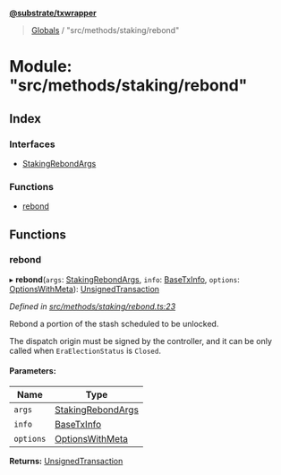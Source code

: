 **[@substrate/txwrapper](../README.md)**

> [Globals](../globals.md) / "src/methods/staking/rebond"

# Module: "src/methods/staking/rebond"

## Index

### Interfaces

* [StakingRebondArgs](../interfaces/_src_methods_staking_rebond_.stakingrebondargs.md)

### Functions

* [rebond](_src_methods_staking_rebond_.md#rebond)

## Functions

### rebond

▸ **rebond**(`args`: [StakingRebondArgs](../interfaces/_src_methods_staking_rebond_.stakingrebondargs.md), `info`: [BaseTxInfo](../interfaces/_src_util_types_.basetxinfo.md), `options`: [OptionsWithMeta](../interfaces/_src_util_types_.optionswithmeta.md)): [UnsignedTransaction](../interfaces/_src_util_types_.unsignedtransaction.md)

*Defined in [src/methods/staking/rebond.ts:23](https://github.com/paritytech/txwrapper/blob/18c85e5/src/methods/staking/rebond.ts#L23)*

Rebond a portion of the stash scheduled to be unlocked.

The dispatch origin must be signed by the controller, and it can be only called when
`EraElectionStatus` is `Closed`.

#### Parameters:

Name | Type |
------ | ------ |
`args` | [StakingRebondArgs](../interfaces/_src_methods_staking_rebond_.stakingrebondargs.md) |
`info` | [BaseTxInfo](../interfaces/_src_util_types_.basetxinfo.md) |
`options` | [OptionsWithMeta](../interfaces/_src_util_types_.optionswithmeta.md) |

**Returns:** [UnsignedTransaction](../interfaces/_src_util_types_.unsignedtransaction.md)
